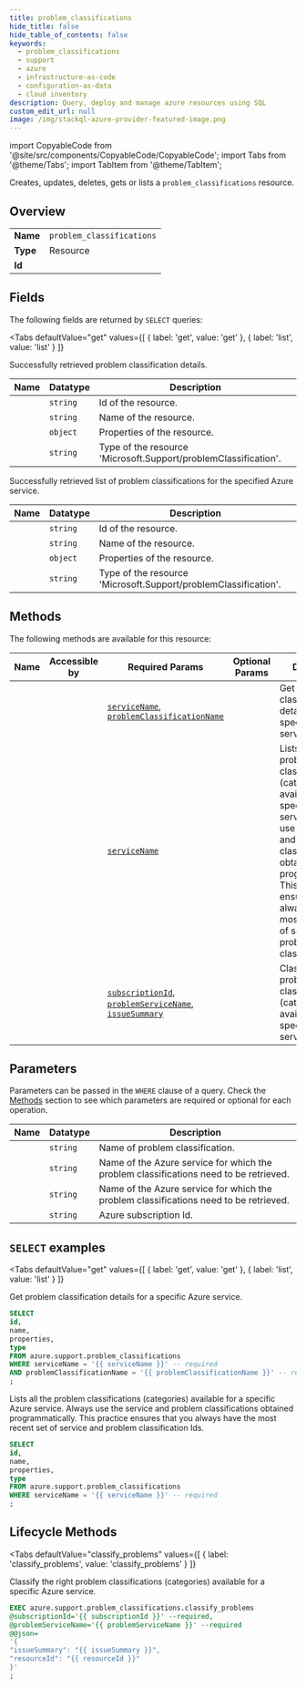 ```yaml
--- 
title: problem_classifications
hide_title: false
hide_table_of_contents: false
keywords:
  - problem_classifications
  - support
  - azure
  - infrastructure-as-code
  - configuration-as-data
  - cloud inventory
description: Query, deploy and manage azure resources using SQL
custom_edit_url: null
image: /img/stackql-azure-provider-featured-image.png
---
```


import CopyableCode from '@site/src/components/CopyableCode/CopyableCode';
import Tabs from '@theme/Tabs';
import TabItem from '@theme/TabItem';

Creates, updates, deletes, gets or lists a <code>problem_classifications</code> resource.

## Overview
<table><tbody>
<tr><td><b>Name</b></td><td><code>problem_classifications</code></td></tr>
<tr><td><b>Type</b></td><td>Resource</td></tr>
<tr><td><b>Id</b></td><td><CopyableCode code="azure.support.problem_classifications" /></td></tr>
</tbody></table>

## Fields

The following fields are returned by `SELECT` queries:

<Tabs
    defaultValue="get"
    values={[
        { label: 'get', value: 'get' },
        { label: 'list', value: 'list' }
    ]}
>
<TabItem value="get">

Successfully retrieved problem classification details.

<table>
<thead>
    <tr>
    <th>Name</th>
    <th>Datatype</th>
    <th>Description</th>
    </tr>
</thead>
<tbody>
<tr>
    <td><CopyableCode code="id" /></td>
    <td><code>string</code></td>
    <td>Id of the resource.</td>
</tr>
<tr>
    <td><CopyableCode code="name" /></td>
    <td><code>string</code></td>
    <td>Name of the resource.</td>
</tr>
<tr>
    <td><CopyableCode code="properties" /></td>
    <td><code>object</code></td>
    <td>Properties of the resource.</td>
</tr>
<tr>
    <td><CopyableCode code="type" /></td>
    <td><code>string</code></td>
    <td>Type of the resource 'Microsoft.Support/problemClassification'.</td>
</tr>
</tbody>
</table>
</TabItem>
<TabItem value="list">

Successfully retrieved list of problem classifications for the specified Azure service.

<table>
<thead>
    <tr>
    <th>Name</th>
    <th>Datatype</th>
    <th>Description</th>
    </tr>
</thead>
<tbody>
<tr>
    <td><CopyableCode code="id" /></td>
    <td><code>string</code></td>
    <td>Id of the resource.</td>
</tr>
<tr>
    <td><CopyableCode code="name" /></td>
    <td><code>string</code></td>
    <td>Name of the resource.</td>
</tr>
<tr>
    <td><CopyableCode code="properties" /></td>
    <td><code>object</code></td>
    <td>Properties of the resource.</td>
</tr>
<tr>
    <td><CopyableCode code="type" /></td>
    <td><code>string</code></td>
    <td>Type of the resource 'Microsoft.Support/problemClassification'.</td>
</tr>
</tbody>
</table>
</TabItem>
</Tabs>

## Methods

The following methods are available for this resource:

<table>
<thead>
    <tr>
    <th>Name</th>
    <th>Accessible by</th>
    <th>Required Params</th>
    <th>Optional Params</th>
    <th>Description</th>
    </tr>
</thead>
<tbody>
<tr>
    <td><a href="#get"><CopyableCode code="get" /></a></td>
    <td><CopyableCode code="select" /></td>
    <td><a href="#parameter-serviceName"><code>serviceName</code></a>, <a href="#parameter-problemClassificationName"><code>problemClassificationName</code></a></td>
    <td></td>
    <td>Get problem classification details for a specific Azure service.</td>
</tr>
<tr>
    <td><a href="#list"><CopyableCode code="list" /></a></td>
    <td><CopyableCode code="select" /></td>
    <td><a href="#parameter-serviceName"><code>serviceName</code></a></td>
    <td></td>
    <td>Lists all the problem classifications (categories) available for a specific Azure service. Always use the service and problem classifications obtained programmatically. This practice ensures that you always have the most recent set of service and problem classification Ids.</td>
</tr>
<tr>
    <td><a href="#classify_problems"><CopyableCode code="classify_problems" /></a></td>
    <td><CopyableCode code="exec" /></td>
    <td><a href="#parameter-subscriptionId"><code>subscriptionId</code></a>, <a href="#parameter-problemServiceName"><code>problemServiceName</code></a>, <a href="#parameter-issueSummary"><code>issueSummary</code></a></td>
    <td></td>
    <td>Classify the right problem classifications (categories) available for a specific Azure service. </td>
</tr>
</tbody>
</table>

## Parameters

Parameters can be passed in the `WHERE` clause of a query. Check the [Methods](#methods) section to see which parameters are required or optional for each operation.

<table>
<thead>
    <tr>
    <th>Name</th>
    <th>Datatype</th>
    <th>Description</th>
    </tr>
</thead>
<tbody>
<tr id="parameter-problemClassificationName">
    <td><CopyableCode code="problemClassificationName" /></td>
    <td><code>string</code></td>
    <td>Name of problem classification.</td>
</tr>
<tr id="parameter-problemServiceName">
    <td><CopyableCode code="problemServiceName" /></td>
    <td><code>string</code></td>
    <td>Name of the Azure service for which the problem classifications need to be retrieved.</td>
</tr>
<tr id="parameter-serviceName">
    <td><CopyableCode code="serviceName" /></td>
    <td><code>string</code></td>
    <td>Name of the Azure service for which the problem classifications need to be retrieved.</td>
</tr>
<tr id="parameter-subscriptionId">
    <td><CopyableCode code="subscriptionId" /></td>
    <td><code>string</code></td>
    <td>Azure subscription Id.</td>
</tr>
</tbody>
</table>

## `SELECT` examples

<Tabs
    defaultValue="get"
    values={[
        { label: 'get', value: 'get' },
        { label: 'list', value: 'list' }
    ]}
>
<TabItem value="get">

Get problem classification details for a specific Azure service.

```sql
SELECT
id,
name,
properties,
type
FROM azure.support.problem_classifications
WHERE serviceName = '{{ serviceName }}' -- required
AND problemClassificationName = '{{ problemClassificationName }}' -- required
;
```
</TabItem>
<TabItem value="list">

Lists all the problem classifications (categories) available for a specific Azure service. Always use the service and problem classifications obtained programmatically. This practice ensures that you always have the most recent set of service and problem classification Ids.

```sql
SELECT
id,
name,
properties,
type
FROM azure.support.problem_classifications
WHERE serviceName = '{{ serviceName }}' -- required
;
```
</TabItem>
</Tabs>


## Lifecycle Methods

<Tabs
    defaultValue="classify_problems"
    values={[
        { label: 'classify_problems', value: 'classify_problems' }
    ]}
>
<TabItem value="classify_problems">

Classify the right problem classifications (categories) available for a specific Azure service. 

```sql
EXEC azure.support.problem_classifications.classify_problems 
@subscriptionId='{{ subscriptionId }}' --required, 
@problemServiceName='{{ problemServiceName }}' --required 
@@json=
'{
"issueSummary": "{{ issueSummary }}", 
"resourceId": "{{ resourceId }}"
}'
;
```
</TabItem>
</Tabs>
